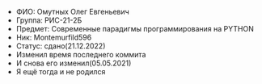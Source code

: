 - ФИО: Омутных Олег Евгеньевич
- Группа: РИС-21-2Б
- Предмет: Современные парадигмы программирования на PYTHON
- Ник: Montemurfild596
- Статус: сдано(21.12.2022)
- Изменил время последнего коммита
- И снова его изменил(05.05.2021)
- Я ещё тогда и не родился